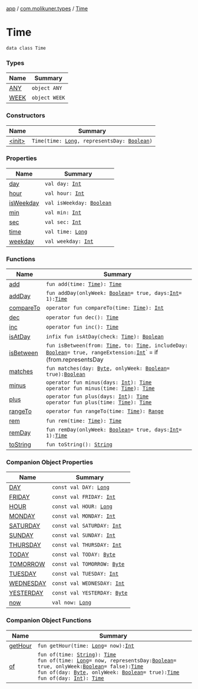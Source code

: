 [app](../../index.md) / [com.molikuner.types](../index.md) / [Time](./index.md)

# Time

`data class Time`

### Types

| Name | Summary |
|---|---|
| [ANY](-a-n-y/index.md) | `object ANY` |
| [WEEK](-w-e-e-k/index.md) | `object WEEK` |

### Constructors

| Name | Summary |
|---|---|
| [&lt;init&gt;](-init-.md) | `Time(time: `[`Long`](https://kotlinlang.org/api/latest/jvm/stdlib/kotlin/-long/index.html)`, representsDay: `[`Boolean`](https://kotlinlang.org/api/latest/jvm/stdlib/kotlin/-boolean/index.html)`)` |

### Properties

| Name | Summary |
|---|---|
| [day](day.md) | `val day: `[`Int`](https://kotlinlang.org/api/latest/jvm/stdlib/kotlin/-int/index.html) |
| [hour](hour.md) | `val hour: `[`Int`](https://kotlinlang.org/api/latest/jvm/stdlib/kotlin/-int/index.html) |
| [isWeekday](is-weekday.md) | `val isWeekday: `[`Boolean`](https://kotlinlang.org/api/latest/jvm/stdlib/kotlin/-boolean/index.html) |
| [min](min.md) | `val min: `[`Int`](https://kotlinlang.org/api/latest/jvm/stdlib/kotlin/-int/index.html) |
| [sec](sec.md) | `val sec: `[`Int`](https://kotlinlang.org/api/latest/jvm/stdlib/kotlin/-int/index.html) |
| [time](time.md) | `val time: `[`Long`](https://kotlinlang.org/api/latest/jvm/stdlib/kotlin/-long/index.html) |
| [weekday](weekday.md) | `val weekday: `[`Int`](https://kotlinlang.org/api/latest/jvm/stdlib/kotlin/-int/index.html) |

### Functions

| Name | Summary |
|---|---|
| [add](add.md) | `fun add(time: `[`Time`](./index.md)`): `[`Time`](./index.md) |
| [addDay](add-day.md) | `fun addDay(onlyWeek: `[`Boolean`](https://kotlinlang.org/api/latest/jvm/stdlib/kotlin/-boolean/index.html)` = true, days: `[`Int`](https://kotlinlang.org/api/latest/jvm/stdlib/kotlin/-int/index.html)` = 1): `[`Time`](./index.md) |
| [compareTo](compare-to.md) | `operator fun compareTo(time: `[`Time`](./index.md)`): `[`Int`](https://kotlinlang.org/api/latest/jvm/stdlib/kotlin/-int/index.html) |
| [dec](dec.md) | `operator fun dec(): `[`Time`](./index.md) |
| [inc](inc.md) | `operator fun inc(): `[`Time`](./index.md) |
| [isAtDay](is-at-day.md) | `infix fun isAtDay(check: `[`Time`](./index.md)`): `[`Boolean`](https://kotlinlang.org/api/latest/jvm/stdlib/kotlin/-boolean/index.html) |
| [isBetween](is-between.md) | `fun isBetween(from: `[`Time`](./index.md)`, to: `[`Time`](./index.md)`, includeDay: `[`Boolean`](https://kotlinlang.org/api/latest/jvm/stdlib/kotlin/-boolean/index.html)` = true, rangeExtension: `[`Int`](https://kotlinlang.org/api/latest/jvm/stdlib/kotlin/-int/index.html)` = if (from.representsDay || this.representsDay) 1 else 0): `[`Boolean`](https://kotlinlang.org/api/latest/jvm/stdlib/kotlin/-boolean/index.html) |
| [matches](matches.md) | `fun matches(day: `[`Byte`](https://kotlinlang.org/api/latest/jvm/stdlib/kotlin/-byte/index.html)`, onlyWeek: `[`Boolean`](https://kotlinlang.org/api/latest/jvm/stdlib/kotlin/-boolean/index.html)` = true): `[`Boolean`](https://kotlinlang.org/api/latest/jvm/stdlib/kotlin/-boolean/index.html) |
| [minus](minus.md) | `operator fun minus(days: `[`Int`](https://kotlinlang.org/api/latest/jvm/stdlib/kotlin/-int/index.html)`): `[`Time`](./index.md)<br>`operator fun minus(time: `[`Time`](./index.md)`): `[`Time`](./index.md) |
| [plus](plus.md) | `operator fun plus(days: `[`Int`](https://kotlinlang.org/api/latest/jvm/stdlib/kotlin/-int/index.html)`): `[`Time`](./index.md)<br>`operator fun plus(time: `[`Time`](./index.md)`): `[`Time`](./index.md) |
| [rangeTo](range-to.md) | `operator fun rangeTo(time: `[`Time`](./index.md)`): `[`Range`](../-range/index.md) |
| [rem](rem.md) | `fun rem(time: `[`Time`](./index.md)`): `[`Time`](./index.md) |
| [remDay](rem-day.md) | `fun remDay(onlyWeek: `[`Boolean`](https://kotlinlang.org/api/latest/jvm/stdlib/kotlin/-boolean/index.html)` = true, days: `[`Int`](https://kotlinlang.org/api/latest/jvm/stdlib/kotlin/-int/index.html)` = 1): `[`Time`](./index.md) |
| [toString](to-string.md) | `fun toString(): `[`String`](https://kotlinlang.org/api/latest/jvm/stdlib/kotlin/-string/index.html) |

### Companion Object Properties

| Name | Summary |
|---|---|
| [DAY](-d-a-y.md) | `const val DAY: `[`Long`](https://kotlinlang.org/api/latest/jvm/stdlib/kotlin/-long/index.html) |
| [FRIDAY](-f-r-i-d-a-y.md) | `const val FRIDAY: `[`Int`](https://kotlinlang.org/api/latest/jvm/stdlib/kotlin/-int/index.html) |
| [HOUR](-h-o-u-r.md) | `const val HOUR: `[`Long`](https://kotlinlang.org/api/latest/jvm/stdlib/kotlin/-long/index.html) |
| [MONDAY](-m-o-n-d-a-y.md) | `const val MONDAY: `[`Int`](https://kotlinlang.org/api/latest/jvm/stdlib/kotlin/-int/index.html) |
| [SATURDAY](-s-a-t-u-r-d-a-y.md) | `const val SATURDAY: `[`Int`](https://kotlinlang.org/api/latest/jvm/stdlib/kotlin/-int/index.html) |
| [SUNDAY](-s-u-n-d-a-y.md) | `const val SUNDAY: `[`Int`](https://kotlinlang.org/api/latest/jvm/stdlib/kotlin/-int/index.html) |
| [THURSDAY](-t-h-u-r-s-d-a-y.md) | `const val THURSDAY: `[`Int`](https://kotlinlang.org/api/latest/jvm/stdlib/kotlin/-int/index.html) |
| [TODAY](-t-o-d-a-y.md) | `const val TODAY: `[`Byte`](https://kotlinlang.org/api/latest/jvm/stdlib/kotlin/-byte/index.html) |
| [TOMORROW](-t-o-m-o-r-r-o-w.md) | `const val TOMORROW: `[`Byte`](https://kotlinlang.org/api/latest/jvm/stdlib/kotlin/-byte/index.html) |
| [TUESDAY](-t-u-e-s-d-a-y.md) | `const val TUESDAY: `[`Int`](https://kotlinlang.org/api/latest/jvm/stdlib/kotlin/-int/index.html) |
| [WEDNESDAY](-w-e-d-n-e-s-d-a-y.md) | `const val WEDNESDAY: `[`Int`](https://kotlinlang.org/api/latest/jvm/stdlib/kotlin/-int/index.html) |
| [YESTERDAY](-y-e-s-t-e-r-d-a-y.md) | `const val YESTERDAY: `[`Byte`](https://kotlinlang.org/api/latest/jvm/stdlib/kotlin/-byte/index.html) |
| [now](now.md) | `val now: `[`Long`](https://kotlinlang.org/api/latest/jvm/stdlib/kotlin/-long/index.html) |

### Companion Object Functions

| Name | Summary |
|---|---|
| [getHour](get-hour.md) | `fun getHour(time: `[`Long`](https://kotlinlang.org/api/latest/jvm/stdlib/kotlin/-long/index.html)` = now): `[`Int`](https://kotlinlang.org/api/latest/jvm/stdlib/kotlin/-int/index.html) |
| [of](of.md) | `fun of(time: `[`String`](https://kotlinlang.org/api/latest/jvm/stdlib/kotlin/-string/index.html)`): `[`Time`](./index.md)<br>`fun of(time: `[`Long`](https://kotlinlang.org/api/latest/jvm/stdlib/kotlin/-long/index.html)` = now, representsDay: `[`Boolean`](https://kotlinlang.org/api/latest/jvm/stdlib/kotlin/-boolean/index.html)` = true, onlyWeek: `[`Boolean`](https://kotlinlang.org/api/latest/jvm/stdlib/kotlin/-boolean/index.html)` = false): `[`Time`](./index.md)<br>`fun of(day: `[`Byte`](https://kotlinlang.org/api/latest/jvm/stdlib/kotlin/-byte/index.html)`, onlyWeek: `[`Boolean`](https://kotlinlang.org/api/latest/jvm/stdlib/kotlin/-boolean/index.html)` = true): `[`Time`](./index.md)<br>`fun of(day: `[`Int`](https://kotlinlang.org/api/latest/jvm/stdlib/kotlin/-int/index.html)`): `[`Time`](./index.md) |
